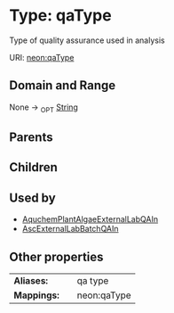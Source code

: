 
# Type: qaType


Type of quality assurance used in analysis

URI: [neon:qaType](https://data.neonscience.org/qaType)


## Domain and Range

None ->  <sub>OPT</sub> [String](types/String.md)

## Parents


## Children


## Used by

 * [AquchemPlantAlgaeExternalLabQAIn](AquchemPlantAlgaeExternalLabQAIn.md)
 * [AscExternalLabBatchQAIn](AscExternalLabBatchQAIn.md)

## Other properties

|  |  |  |
| --- | --- | --- |
| **Aliases:** | | qa type |
| **Mappings:** | | neon:qaType |

